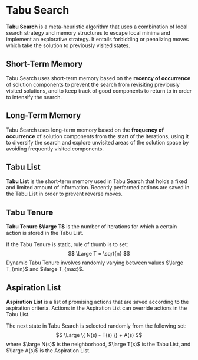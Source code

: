 # Tabu Search

**Tabu Search** is a meta-heuristic algorithm that uses a combination of local search strategy and memory structures to escape local minima and implement an explorative strategy. It entails forbidding or penalizing moves which take the solution to previously visited states.

## Short-Term Memory

Tabu Search uses short-term memory based on the **recency of occurrence** of solution components to prevent the search from revisiting previously visited solutions, and to keep track of good components to return to in order to intensify the search.

## Long-Term Memory

Tabu Search uses long-term memory based on the **frequency of occurrence** of solution components from the start of the iterations, using it to diversify the search and explore unvisited areas of the solution space by avoiding frequently visited components.

## Tabu List

**Tabu List** is the short-term memory used in Tabu Search that holds a fixed and limited amount of information. Recently performed actions are saved in the Tabu List in order to prevent reverse moves.

## Tabu Tenure

**Tabu Tenure $\large T$** is the number of iterations for which a certain action is stored in the Tabu List.

If the Tabu Tenure is static, rule of thumb is to set:
$$
\Large T = \sqrt{n}
$$
Dynamic Tabu Tenure involves randomly varying between values $\large T_{min}$ and $\large T_{max}$.

## Aspiration List

**Aspiration List** is a list of promising actions that are saved according to the aspiration criteria. Actions in the Aspiration List can override actions in the Tabu List.

The next state in Tabu Search is selected randomly from the following set:
$$
\Large \{ N(s) - T(s) \} + A(s)
$$
where $\large N(s)$ is the neighborhood, $\large T(s)$ is the Tabu List, and $\large A(s)$ is the Aspiration List.